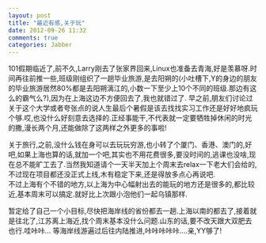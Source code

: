 ```yaml
---
layout: post
title: "最近有感,关于玩"
date: 2012-09-26 11:32
comments: true
categories: Jabber
---
```

101假期临近了,前不久,Larry刚去了张家界回来,Linux也准备去青海,好是羡慕呀.时间再往前推一些,班级刚组织了一趟毕业旅游,是去阳朔的(小吐槽下,Y的身边的朋友的毕业旅游居然80%都是去阳朔漓江的,小数一下至少上10个不同的班级.那边有这么的霸气么?),因为在上海这边不方便回去了,我也就错过了. <!-- more --> 
早之前,朋友们讨论过关于这个大学或者夸张点的说人生最后个暑假是该去找找实习工作还是好好地疯玩个够.哎,也没什么好刻意去选择的.正经事能干,不代表就一定要牺牲掉休闲的时光的撒,漫长两个月,还能做除了这两样之外更多的事啦!

关于旅行,之前,没什么钱在身可以去玩玩穷游,也小转了个厦门、香港、澳门的,好吧,如果上海也算的话,就加一个吧,其实也不用花费很多,要没时间的,逃课也没啥,现在总不能旷工去了.当然我知道请个一天半天加上个周末去relax一下老大们会给的,不过现在项目都还没正式上线,木有稳定下来,还是得放多点心再说吧.  
不过上海有个不错的地方,以上海为中心幅射出去的能玩的地方还是很多的,都比较近,基本周末可以搞定.就好比上次跟小泡他们一起乌镇那样.

暂定给了自己一个小目标,尽快把海岸线的省份都去一趟.上海以南的都去了,接着就是往北了,江苏离上海近,找个周末基本没什么问题.山东的话,要不改天跟大双肥去也行.哇咔咔…
等海岸线游遍过后往内陆推进,咔咔咔咔咔….亲,YY够了!